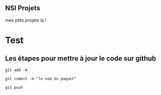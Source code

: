 ## NSI Projets
mes ptits projets là !

# Test

## Les étapes pour mettre à jour le code sur github
```git add -A```

```git commit -m "le nom du paquet"```

```git push```
